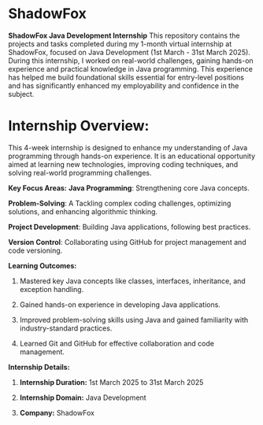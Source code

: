 # **ShadowFox**
**ShadowFox Java Development Internship**
                                         This repository contains the projects and tasks completed during my 1-month virtual internship at ShadowFox, focused on Java Development (1st March - 31st March 2025).
During this internship, I worked on real-world challenges, gaining hands-on experience and practical knowledge in Java programming. This experience has helped me build foundational skills essential for entry-level positions and has significantly enhanced my employability and confidence in the subject.
# **Internship Overview:**
  
  This 4-week internship is designed to enhance my understanding of Java programming through hands-on experience. It is an educational opportunity aimed at learning new technologies, improving coding techniques, and solving real-world programming challenges.


**Key Focus Areas:**
**Java Programming**: Strengthening core Java concepts.

**Problem-Solving**: A Tackling complex coding challenges, optimizing solutions, and enhancing algorithmic thinking.

**Project Development**: Building Java applications, following best practices.

**Version Control**: Collaborating using GitHub for project management and code versioning.


**Learning Outcomes:**

  1. Mastered key Java concepts like classes, interfaces, inheritance, and exception handling.
  
  2. Gained hands-on experience in developing Java applications.
  
  3. Improved problem-solving skills using Java and gained familiarity with industry-standard practices.
  
  4. Learned Git and GitHub for effective collaboration and code management.


**Internship Details:**

1. **Internship Duration:** 1st March 2025 to 31st March 2025

2. **Internship Domain:** Java Development

3. **Company:** ShadowFox
